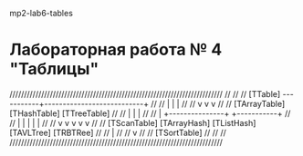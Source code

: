mp2-lab6-tables
# Лабораторная работа № 4 "Таблицы"
//////////////////////////////////////////////////////////////////////////
//																		//
//	[TTable] -----------+---------------------------+					//
//		|				|							|					//
//		v				v							v					//
//	[TArrayTable]	[THashTable]				[TTreeTable]			//
//		|				|							|					//
//		|				+---------------+			+-----------+		//
//		|				|				|			|			|		//
//		v				v				v			v			v		//
//	[TScanTable]	[TArrayHash]	[TListHash]	[TAVLTree]	[TRBTRee]	//
//		|																//
//		v																//
//	[TSortTable]														//
//																		//
//////////////////////////////////////////////////////////////////////////
